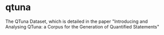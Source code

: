 # qtuna
The QTuna Dataset, which is detailed in the paper "Introducing and Analysing QTuna: a Corpus for the Generation of Quantified Statements"
